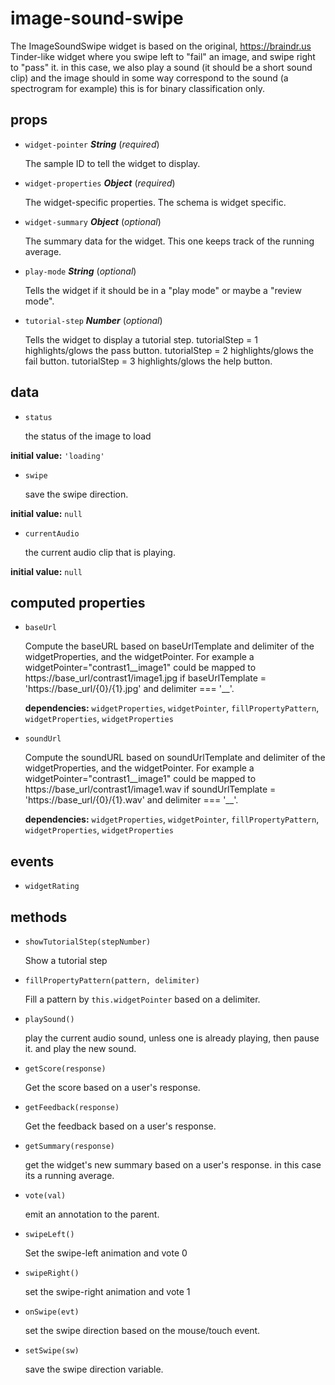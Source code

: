 # image-sound-swipe 

The ImageSoundSwipe widget is based on the original, https://braindr.us Tinder-like widget
where you swipe left to "fail" an image, and swipe right to  "pass" it.
in this case, we also play a sound (it should be a short sound clip)
and the image should in some way correspond to the sound (a spectrogram for example)
this is for binary classification only. 

## props 

- `widget-pointer` ***String*** (*required*) 

  The sample ID to tell the widget to display. 

- `widget-properties` ***Object*** (*required*) 

  The widget-specific properties. The schema is widget specific. 

- `widget-summary` ***Object*** (*optional*) 

  The summary data for the widget.
  This one keeps track of the running average. 

- `play-mode` ***String*** (*optional*) 

  Tells the widget if it should be in a "play mode" or maybe a "review mode". 

- `tutorial-step` ***Number*** (*optional*) 

  Tells the widget to display a tutorial step.
  tutorialStep = 1 highlights/glows the pass button.
  tutorialStep = 2 highlights/glows the fail button.
  tutorialStep = 3 highlights/glows the help button. 

## data 

- `status` 

  the status of the image to load 

**initial value:** `'loading'` 

- `swipe` 

  save the swipe direction. 

**initial value:** `null` 

- `currentAudio` 

  the current audio clip that is playing. 

**initial value:** `null` 

## computed properties 

- `baseUrl` 

  Compute the baseURL based on baseUrlTemplate and delimiter of the widgetProperties,
  and the widgetPointer. For example a widgetPointer="contrast1__image1" could be
  mapped to https://base_url/contrast1/image1.jpg if
  baseUrlTemplate = 'https://base_url/{0}/{1}.jpg' and delimiter === '__'. 

   **dependencies:** `widgetProperties`, `widgetPointer`, `fillPropertyPattern`, `widgetProperties`, `widgetProperties` 

- `soundUrl` 

  Compute the soundURL based on soundUrlTemplate and delimiter of the widgetProperties,
  and the widgetPointer. For example a widgetPointer="contrast1__image1" could be
  mapped to https://base_url/contrast1/image1.wav if
  soundUrlTemplate = 'https://base_url/{0}/{1}.wav' and delimiter === '__'. 

   **dependencies:** `widgetProperties`, `widgetPointer`, `fillPropertyPattern`, `widgetProperties`, `widgetProperties` 


## events 

- `widgetRating` 

## methods 

- `showTutorialStep(stepNumber)` 

  Show a tutorial step 

- `fillPropertyPattern(pattern, delimiter)` 

  Fill a pattern by `this.widgetPointer` based on a delimiter. 

- `playSound()` 

  play the current audio sound, unless one is already playing, then pause it.
  and play the new sound. 

- `getScore(response)` 

  Get the score based on a user's response. 

- `getFeedback(response)` 

  Get the feedback based on a user's response. 

- `getSummary(response)` 

  get the widget's new summary based on a user's response.
  in this case its a running average. 

- `vote(val)` 

  emit an annotation to the parent. 

- `swipeLeft()` 

  Set the swipe-left animation and vote 0 

- `swipeRight()` 

  set the swipe-right animation and vote 1 

- `onSwipe(evt)` 

  set the swipe direction based on the mouse/touch event. 

- `setSwipe(sw)` 

  save the swipe direction variable. 

